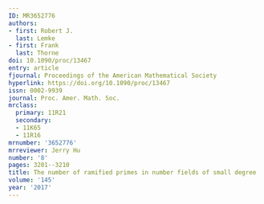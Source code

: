 ```yaml
---
ID: MR3652776
authors:
- first: Robert J.
  last: Lemke
- first: Frank
  last: Thorne
doi: 10.1090/proc/13467
entry: article
fjournal: Proceedings of the American Mathematical Society
hyperlink: https://doi.org/10.1090/proc/13467
issn: 0002-9939
journal: Proc. Amer. Math. Soc.
mrclass:
  primary: 11R21
  secondary:
  - 11K65
  - 11R16
mrnumber: '3652776'
mrreviewer: Jerry Hu
number: '8'
pages: 3201--3210
title: The number of ramified primes in number fields of small degree
volume: '145'
year: '2017'
---
```

